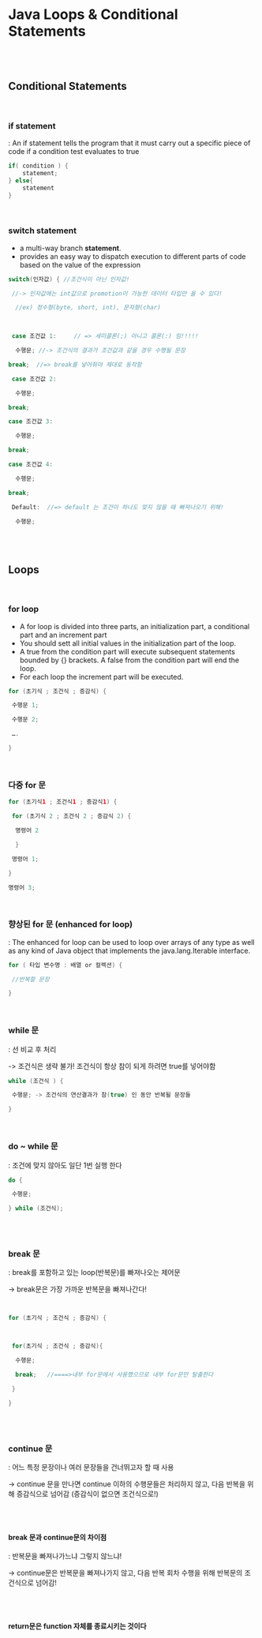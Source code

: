 # Java Loops & Conditional Statements

<br>

<br>

## Conditional Statements

<br>

### if statement

: An if statement tells the program that it must carry out a specific piece of code if a condition test evaluates to true

```java
if( condition ) {
    statement;
} else{
    statement
}
```

<br>

### switch statement

- a multi-way branch **statement**.
- provides an easy way to dispatch execution to different parts of code based on the value of the expression

```java
switch(인자값) { //조건식이 아닌 인자값!

 //-> 인자값에는 int값으로 promotion이 가능한 데이터 타입만 올 수 있다!

  //ex) 정수형(byte, short, int), 문자형(char)

 

 case 조건값 1:     // => 세미콜론(;) 아니고 콜론(:) 임!!!!!

  수행문; //-> 조건식의 결과가 조건값과 같을 경우 수행될 문장

break;  //=> break를 넣어줘야 제대로 동작함

 case 조건값 2:

  수행문;

break;

case 조건값 3:

  수행문;

break;

case 조건값 4:

  수행문; 

break;

 Default:  //=> default 는 조건이 하나도 맞지 않을 때 빠져나오기 위해!

  수행문;
```

<br><br>

## Loops

<br>

### for loop

- A for loop is divided into three parts, an initialization part, a conditional part and an increment part
- You should sett all initial values in the initialization part of the loop.
- A true from the condition part will execute subsequent statements bounded by {} brackets. A false from the condition part will end the loop.
- For each loop the increment part will be executed.

```java
for (초기식 ; 조건식 ; 증감식) {

 수행문 1;

 수행문 2;

 ….

}
```

<br>

### 다중 for 문

```java
for (초기식1 ; 조건식1 ; 증감식1) {

 for (초기식 2 ; 조건식 2 ; 증감식 2) {

  명령어 2

  }

 명령어 1;

}

명령어 3;
```

<br>

### 향상된 for 문 (enhanced for loop)

: The enhanced for loop can be used to loop over arrays of any type as well as any kind of Java object that implements the java.lang.Iterable interface.

```java
for ( 타입 변수명 : 배열 or 컬렉션) {

 //반복할 문장

}
```

<br>

### while 문

: 선 비교 후 처리

 -> 조건식은 생략 불가! 조건식이 항상 참이 되게 하려면 true를 넣어야함

```java
while (조건식 ) { 

 수행문; -> 조건식의 연산결과가 참(true) 인 동안 반복될 문장들

}
```

<br>

### do ~ while 문

: 조건에 맞지 않아도 일단 1번 실행 한다

```java
do {

 수행문;

} while (조건식); 
```

<br><br>

### break 문

: break를 포함하고 있는 loop(반복문)를 빠져나오는 제어문

 -> break문은 가장 가까운 반복문을 빠져나간다!

```java


for (초기식 ; 조건식 ; 증감식) {



 for(초기식 ; 조건식 ; 증감식){

  수행문;

  break;   //====>내부 for문에서 사용했으므로 내부 for문만 탈출한다

 }

}
```

<br>

<br>

### continue 문

: 어느 특정 문장이나 여러 문장들을 건너뛰고자 할 때 사용

 -> continue 문을 만나면 continue 이하의 수행문들은 처리하지 않고, 다음 반복을 위해 증감식으로 넘어감 (증감식이 없으면 조건식으로!)

<br>

<br>

#### break 문과 continue문의 차이점

 : 반복문을 빠져나가느냐 그렇지 않느냐!

 -> continue문은 반복문을 빠져나가지 않고, 다음 반복 회차 수행을 위해 반복문의 조건식으로 넘어감!

<br>

<br>

#### return문은 function 자체를 종료시키는 것이다

